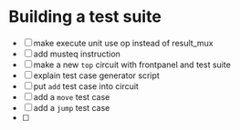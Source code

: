 # Building a test suite

- [ ] make execute unit use op instead of result_mux
- [ ] add musteq instruction
- [ ] make a new `top` circuit with frontpanel and test suite
- [ ] explain test case generator script
- [ ] put `add` test case into circuit
- [ ] add a `move` test case
- [ ] add a `jump` test case
- [ ]